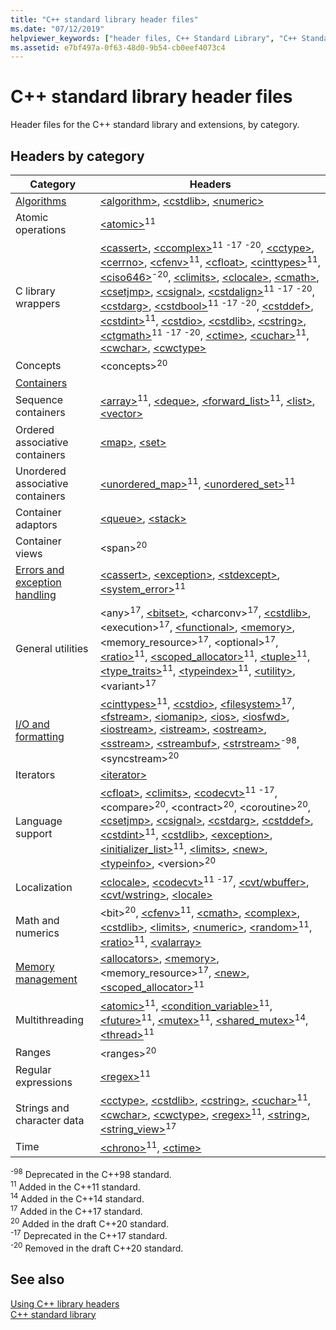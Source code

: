 ```yaml
---
title: "C++ standard library header files"
ms.date: "07/12/2019"
helpviewer_keywords: ["header files, C++ Standard Library", "C++ Standard Library, header files"]
ms.assetid: e7bf497a-0f63-48d0-9b54-cb0eef4073c4
---
```

# C++ standard library header files

Header files for the C++ standard library and extensions, by category.

## Headers by category

| Category | Headers |
| - | - |
| [Algorithms](../cpp/algorithms-modern-cpp.md) | [\<algorithm>](algorithm.md), [\<cstdlib>](cstdlib.md), [\<numeric>](numeric.md) |
| Atomic operations |  [\<atomic>](atomic.md)<sup>11</sup> |
| C library wrappers | [\<cassert>](cassert.md), [\<ccomplex>](ccomplex.md)<sup>11</sup> <sup>-17</sup> <sup>-20</sup>, [\<cctype>](cctype.md), [\<cerrno>](cerrno.md), [\<cfenv>](cfenv.md)<sup>11</sup>, [\<cfloat>](cfloat.md), [\<cinttypes>](cinttypes.md)<sup>11</sup>, [\<ciso646>](ciso646.md)<sup>-20</sup>, [\<climits>](climits.md), [\<clocale>](clocale.md), [\<cmath>](cmath.md), [\<csetjmp>](csetjmp.md), [\<csignal>](csignal.md), [\<cstdalign>](cstdalign.md)<sup>11</sup> <sup>-17</sup> <sup>-20</sup>, [\<cstdarg>](cstdarg.md), [\<cstdbool>](cstdbool.md)<sup>11</sup> <sup>-17</sup> <sup>-20</sup>, [\<cstddef>](cstddef.md), [\<cstdint>](cstdint.md)<sup>11</sup>, [\<cstdio>](cstdio.md), [\<cstdlib>](cstdlib.md), [\<cstring>](cstring.md), [\<ctgmath>](ctgmath.md)<sup>11</sup> <sup>-17</sup> <sup>-20</sup>, [\<ctime>](ctime.md), [\<cuchar>](cuchar.md)<sup>11</sup>, [\<cwchar>](cwchar.md), [\<cwctype>](cwctype.md) |
| Concepts | \<concepts><sup>20</sup> |
| [Containers](../cpp/containers-modern-cpp.md) | |
| Sequence containers | [\<array>](array.md)<sup>11</sup>, [\<deque>](deque.md), [\<forward_list>](forward-list.md)<sup>11</sup>, [\<list>](list.md), [\<vector>](vector.md) |
| Ordered associative containers| [\<map>](map.md), [\<set>](set.md) |
| Unordered associative containers | [\<unordered_map>](unordered-map.md)<sup>11</sup>, [\<unordered_set>](unordered-set.md)<sup>11</sup> |
| Container adaptors | [\<queue>](queue.md), [\<stack>](stack.md) |
| Container views | \<span><sup>20</sup> |
| [Errors and exception handling](../cpp/errors-and-exception-handling-modern-cpp.md) | [\<cassert>](cassert.md), [\<exception>](exception.md), [\<stdexcept>](stdexcept.md), [\<system_error>](system-error.md)<sup>11</sup> |
| General utilities | \<any><sup>17</sup>, [\<bitset>](bitset.md), \<charconv><sup>17</sup>, [\<cstdlib>](cstdlib.md), \<execution><sup>17</sup>, [\<functional>](functional.md), [\<memory>](memory.md), \<memory_resource><sup>17</sup>, \<optional><sup>17</sup>, [\<ratio>](ratio.md)<sup>11</sup>, [\<scoped_allocator>](scoped-allocator.md)<sup>11</sup>, [\<tuple>](tuple.md)<sup>11</sup>, [\<type_traits>](type-traits.md)<sup>11</sup>, [\<typeindex>](typeindex.md)<sup>11</sup>, [\<utility>](utility.md), \<variant><sup>17</sup> |
| [I/O and formatting](../cpp/string-and-i-o-formatting-modern-cpp.md) | [\<cinttypes>](cinttypes.md)<sup>11</sup>, [\<cstdio>](cstdio.md), [\<filesystem>](filesystem.md)<sup>17</sup>, [\<fstream>](fstream.md), [\<iomanip>](iomanip.md), [\<ios>](ios.md), [\<iosfwd>](iosfwd.md), [\<iostream>](iostream.md), [\<istream>](istream.md), [\<ostream>](ostream.md), [\<sstream>](sstream.md), [\<streambuf>](streambuf.md), [\<strstream>](strstream.md)<sup>-98</sup>, \<syncstream><sup>20</sup> |
| Iterators | [\<iterator>](iterator.md) |
| Language support | [\<cfloat>](cfloat.md), [\<climits>](climits.md), [\<codecvt>](codecvt.md)<sup>11</sup> <sup>-17</sup>, \<compare><sup>20</sup>, \<contract><sup>20</sup>, \<coroutine><sup>20</sup>, [\<csetjmp>](csetjmp.md), [\<csignal>](csignal.md), [\<cstdarg>](cstdarg.md), [\<cstddef>](cstddef.md), [\<cstdint>](cstdint.md)<sup>11</sup>, [\<cstdlib>](cstdlib.md), [\<exception>](exception.md), [\<initializer_list>](initializer-list.md)<sup>11</sup>, [\<limits>](limits.md), [\<new>](new.md), [\<typeinfo>](typeinfo.md), \<version><sup>20</sup> |
| Localization | [\<clocale>](clocale.md), [\<codecvt>](codecvt.md)<sup>11</sup> <sup>-17</sup>, [\<cvt/wbuffer>](cvt-wbuffer.md), [\<cvt/wstring>](cvt-wstring.md), [\<locale>](locale.md) |
| Math and numerics | \<bit><sup>20</sup>, [\<cfenv>](cfenv.md)<sup>11</sup>, [\<cmath>](cmath.md), [\<complex>](complex.md), [\<cstdlib>](cstdlib.md), [\<limits>](limits.md), [\<numeric>](numeric.md), [\<random>](random.md)<sup>11</sup>, [\<ratio>](ratio.md)<sup>11</sup>, [\<valarray>](valarray.md) |
| [Memory management](../cpp/smart-pointers-modern-cpp.md) | [\<allocators>](allocators-header.md), [\<memory>](memory.md), \<memory_resource><sup>17</sup>, [\<new>](new.md), [\<scoped_allocator>](scoped-allocator.md)<sup>11</sup> |
| Multithreading | [\<atomic>](atomic.md)<sup>11</sup>, [\<condition_variable>](condition-variable.md)<sup>11</sup>, [\<future>](future.md)<sup>11</sup>, [\<mutex>](mutex.md)<sup>11</sup>, [\<shared_mutex>](shared-mutex.md)<sup>14</sup>, [\<thread>](thread.md)<sup>11</sup> |
| Ranges | \<ranges><sup>20</sup> |
| Regular expressions | [\<regex>](regex.md)<sup>11</sup> |
| Strings and character data | [\<cctype>](cctype.md), [\<cstdlib>](cstdlib.md), [\<cstring>](cstring.md), [\<cuchar>](cuchar.md)<sup>11</sup>, [\<cwchar>](cwchar.md), [\<cwctype>](cwctype.md), [\<regex>](regex.md)<sup>11</sup>, [\<string>](string.md), [\<string_view>](string-view.md)<sup>17</sup> |
| Time | [\<chrono>](chrono.md)<sup>11</sup>, [\<ctime>](ctime.md) |

<sup>-98</sup> Deprecated in the C++98 standard.\
<sup>11</sup> Added in the C++11 standard.\
<sup>14</sup> Added in the C++14 standard.\
<sup>17</sup> Added in the C++17 standard.\
<sup>20</sup> Added in the draft C++20 standard.\
<sup>-17</sup> Deprecated in the C++17 standard.\
<sup>-20</sup> Removed in the draft C++20 standard.

## See also

[Using C++ library headers](using-cpp-library-headers.md)<br/>
[C++ standard library](cpp-standard-library-reference.md)<br/>
